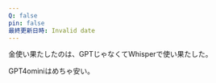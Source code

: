 ```yaml
---
Q: false
pin: false
最終更新日時: Invalid date
---
```

  

金使い果たしたのは、GPTじゃなくてWhisperで使い果たした。

GPT4ominiはめちゃ安い。